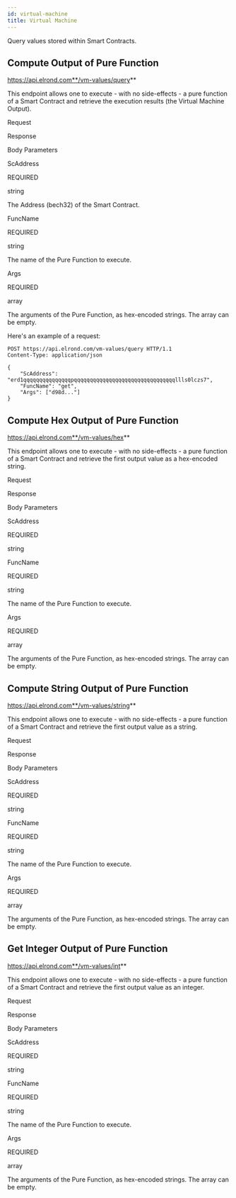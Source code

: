 ```yaml
---
id: virtual-machine
title: Virtual Machine
---
```


Query values stored within Smart Contracts.

## **Compute Output of Pure Function**

https://api.elrond.com**/vm-values/query**

This endpoint allows one to execute - with no side-effects - a pure function of a Smart Contract and retrieve the execution results (the Virtual Machine Output).

Request

Response

Body Parameters

ScAddress

REQUIRED

string

The Address (bech32) of the Smart Contract.

FuncName

REQUIRED

string

The name of the Pure Function to execute.

Args

REQUIRED

array

The arguments of the Pure Function, as hex-encoded strings. The array can be empty.

Here's an example of a request:

```
POST https://api.elrond.com/vm-values/query HTTP/1.1
Content-Type: application/json

{
    "ScAddress": "erd1qqqqqqqqqqqqqqqpqqqqqqqqqqqqqqqqqqqqqqqqqqqqqqqqllls0lczs7",
    "FuncName": "get",
    "Args": ["d98d..."]
}
```

## **Compute Hex Output of Pure Function**

https://api.elrond.com**/vm-values/hex**

This endpoint allows one to execute - with no side-effects - a pure function of a Smart Contract and retrieve the first output value as a hex-encoded string.

Request

Response

Body Parameters

ScAddress

REQUIRED

string

FuncName

REQUIRED

string

The name of the Pure Function to execute.

Args

REQUIRED

array

The arguments of the Pure Function, as hex-encoded strings. The array can be empty.

## **Compute String Output of Pure Function**

https://api.elrond.com**/vm-values/string**

This endpoint allows one to execute - with no side-effects - a pure function of a Smart Contract and retrieve the first output value as a string.

Request

Response

Body Parameters

ScAddress

REQUIRED

string

FuncName

REQUIRED

string

The name of the Pure Function to execute.

Args

REQUIRED

array

The arguments of the Pure Function, as hex-encoded strings. The array can be empty.

## **Get Integer Output of Pure Function**

https://api.elrond.com**/vm-values/int**

This endpoint allows one to execute - with no side-effects - a pure function of a Smart Contract and retrieve the first output value as an integer.

Request

Response

Body Parameters

ScAddress

REQUIRED

string

FuncName

REQUIRED

string

The name of the Pure Function to execute.

Args

REQUIRED

array

The arguments of the Pure Function, as hex-encoded strings. The array can be empty.
